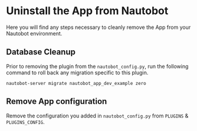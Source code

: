 # Uninstall the App from Nautobot

Here you will find any steps necessary to cleanly remove the App from your Nautobot environment.

## Database Cleanup

Prior to removing the plugin from the `nautobot_config.py`, run the following command to roll back any migration specific to this plugin.

```shell
nautobot-server migrate nautobot_app_dev_example zero
```

## Remove App configuration

Remove the configuration you added in `nautobot_config.py` from `PLUGINS` & `PLUGINS_CONFIG`.
